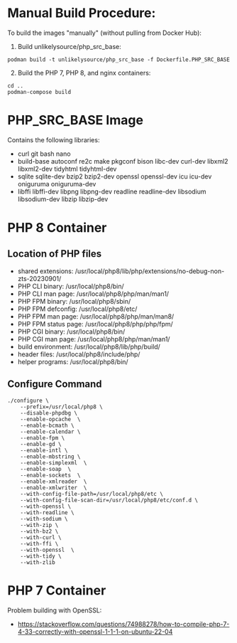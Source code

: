# Manual Build Procedure:
To build the images "manually" (without pulling from Docker Hub):
1. Build unlikelysource/php_src_base:
```
podman build -t unlikelysource/php_src_base -f Dockerfile.PHP_SRC_BASE
```
2. Build the PHP 7, PHP 8, and nginx containers:
```
cd ..
podman-compose build
```

# PHP_SRC_BASE Image
Contains the following libraries:
* curl git bash nano
* build-base autoconf re2c make pkgconf bison libc-dev curl-dev libxml2 libxml2-dev  tidyhtml tidyhtml-dev
* sqlite sqlite-dev bzip2 bzip2-dev openssl openssl-dev icu icu-dev oniguruma oniguruma-dev
* libffi libffi-dev libpng libpng-dev readline readline-dev libsodium libsodium-dev libzip libzip-dev

# PHP 8 Container

## Location of PHP files
* shared extensions:     /usr/local/php8/lib/php/extensions/no-debug-non-zts-20230901/
* PHP CLI binary:        /usr/local/php8/bin/
* PHP CLI man page:      /usr/local/php8/php/man/man1/
* PHP FPM binary:        /usr/local/php8/sbin/
* PHP FPM defconfig:     /usr/local/php8/etc/
* PHP FPM man page:      /usr/local/php8/php/man/man8/
* PHP FPM status page:   /usr/local/php8/php/php/fpm/
* PHP CGI binary:        /usr/local/php8/bin/
* PHP CGI man page:      /usr/local/php8/php/man/man1/
* build environment:     /usr/local/php8/lib/php/build/
* header files:          /usr/local/php8/include/php/
* helper programs:       /usr/local/php8/bin/

## Configure Command
```
./configure \
    --prefix=/usr/local/php8 \
    --disable-phpdbg \
    --enable-opcache  \
    --enable-bcmath \
    --enable-calendar \
    --enable-fpm \
    --enable-gd \
    --enable-intl \
    --enable-mbstring \
    --enable-simplexml  \
    --enable-soap  \
    --enable-sockets  \
    --enable-xmlreader  \
    --enable-xmlwriter  \
    --with-config-file-path=/usr/local/php8/etc \
    --with-config-file-scan-dir=/usr/local/php8/etc/conf.d \
    --with-openssl \
    --with-readline \
    --with-sodium \
    --with-zip \
    --with-bz2 \
    --with-curl \
    --with-ffi \
    --with-openssl  \
    --with-tidy \
    --with-zlib
```
# PHP 7 Container
Problem building with OpenSSL:
* https://stackoverflow.com/questions/74988278/how-to-compile-php-7-4-33-correctly-with-openssl-1-1-1-on-ubuntu-22-04
